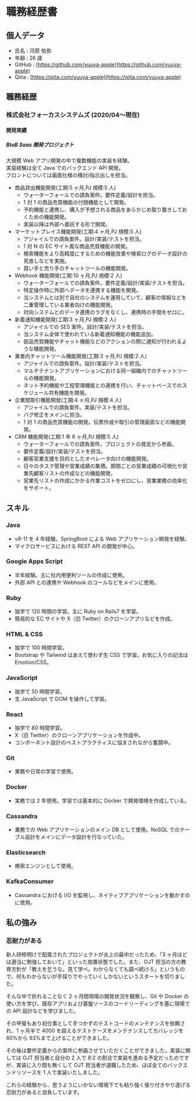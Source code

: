# 職務経歴書

## 個人データ

- 氏名 : 河原 佑弥
- 年齢 : 26 歳
- GitHub : [https://github.com/yuuya-apple](https://github.com/yuuya-apple)
- Qiita : [https://qiita.com/yuuya-apple](https://qiita.com/yuuya-apple)

## 職務経歴

### 株式会社フォーカスシステムズ (2020/04〜現在)

#### 開発実績

##### BtoB Saas 開発プロジェクト

大規模 Web アプリ開発の中で複数機能の実装を経験。<br>
実装経験は全て Java でのバックエンド API 開発。<br>
フロントについては画面仕様の検討/指示出しを担当。

- 商品貸出機能開発(工期:5 ヶ月,PJ 規模:5 人)
  - ウォーターフォールでの請負案件。要件定義/設計を担当。
  - 1 対 1 の商品売買機能の付随機能として開発。
  - 予約機能と連携し、購入が予想される商品をあらかじめ取り置きしておくための機能開発。
  - 実装以降は外部へ委託する形で開発。
- マーケットプレイス機能開発(工期:4 ヶ月,PJ 規模:5 人)
  - アジャイルでの請負案件。設計/実装/テストを担当。
  - 1 対 N の EC サイト風な商品売買機能の開発。
  - 検索機能をより高精度にするための機能改善や検索ログのデータ設計の見直しなどを実施。
  - 買い手と売り手のチャットツールの機能開発。
- Webhook 機能開発(工期:10 ヶ月,PJ 規模:2 人)
  - ウォーターフォールでの請負案件。要件定義/設計/実装/テストを担当。
  - 特定操作時に外部へデータを連携する機能を開発。
  - 当システムとは別で自社のシステムを運用していて、顧客の情報などを二重管理している業者向けの機能開発。
  - 対向システムとのデータ連携のラグをなくし、連携時の手間をゼロに。
- 新着通知機能開発(工期:3 ヶ月,PJ 規模:2 人)
  - アジャイルでの SES 案件。設計/実装/テストを担当。
  - 当システム全体で使われている新着通知機能の機能追加。
  - 部品売買機能やチャット機能などのアクションの際に通知が行われるような機能開発。
- 業者内チャットツール機能開発(工期:3 ヶ月,PJ 規模:2 人)
  - アジャイルでの請負案件。設計/実装/テストを担当。
  - マルチテナントアプリケーションにおける同一組織内でのチャットツールの機能開発。
  - ネット予約機能や工程管理機能との連携を行い、チャットベースでのスケジュール共有機能を開発。
- 企業間取引機能開発(工期:4 ヶ月,PJ 規模:4 人)
  - アジャイルでの請負案件。実装/テストを担当。
  - バグ修正をメインに担当。
  - 1 対 1 の商品売買機能の開発。伝票作成や取引の管理画面などの機能開発。
- CRM 機能開発(工期:1 年 6 ヶ月,PJ 規模:5 人)
  - ウォーターフォールでの請負案件。プロジェクトの発足から参画。
  - 要件定義/設計/実装/テストを担当。
  - 顧客営業支援を目的としたオペレータ向けの機能開発。
  - 日々のタスク管理や営業成績の集積。期間ごとの営業成績の可視化や営業先顧客リストの作成などの機能開発。
  - 営業先リストの作成にかかる作業コストをゼロにし、営業業務の効率化をサポート。

## スキル

### Java

- v8-11 を 4 年経験。SpringBoot による Web アプリケーション開発を経験。
- マイクロサービスにおける REST API の開発が中心。

### Google Apps Script

- 半年経験。主に社内用便利ツールの作成に使用。
- 外部 API との連携や Webhook のコールなどをメインに使用。

### Ruby

- 独学で 120 時間の学習。主に Ruby on Rails7 を学習。
- 簡易的な EC サイトや X（旧 Twitter）のクローンアプリなどを作成。

### HTML & CSS

- 独学で 100 時間学習。
- Bootstrap や Tailwind はあえて使わず生 CSS で学習。お気に入りの記法は Emotion/CSS。

### JavaScript

- 独学で 50 時間学習。
- 生 JavaScript で DOM を操作して学習。

### React

- 独学で 80 時間学習。
- X（旧 Twitter）のクローンアプリケーションを作成中。
- コンポーネント設計のベストプラクティスに悩まされながら奮闘中。

### Git

- 業務や日常の学習で使用。

### Docker

- 実務では 2 年使用。学習では基本的に Docker で開発環境を作成している。

### Cassandra

- 業務での Web アプリケーションのメイン DB として使用。NoSQL でのテーブル設計をメインにデータ設計を行なっていた。

### Elasticsearch

- 検索エンジンとして使用。

### KafkaConsumer

- Cassandra における I/O を監視し、ネイティブアプリケーションを動かすのに使用。

## 私の強み

### 忍耐力がある

新人研修明けで配属されたプロジェクトが炎上の最中だったため、「3 ヶ月ほどは適当に勉強しておいて」といった放置状態でした。また、OJT 担当の方の教育方針が「教えを乞うな。見て学べ。わからなくても調べ続けろ」というもので、何もわからないが手探りでやっていくしかないというスタートを切りました。

そんな中で折れることなく 2 ヶ月間現場の開発状況を観察し、Git や Docker の使い方を学び、既存アプリおよび基盤ソースのコードリーディングを基に現場での API 設計などを学びました。

その甲斐もあり初仕事として手つかずのテストコードのメンテナンスを依頼され、1 ヶ月半で 4000 を超えるテストケースをメンテナンスしてカバレッジを 60%から 93%まで上げることができました。

その後は要件定義からの案件に参画させていただくことができました。実装に関しては OJT 担当者と自分の 2 人で 8:2 の割合で実装を進める予定だったのですが、実装に入り間も無くして OJT 担当者が退職したため、ほぼ全てのバックエンドリソースを 1 人で実装いたしました。

これらの経験から、思うようにいかない環境下でも粘り強く張り付きやり遂げる忍耐力があると自負しています。
